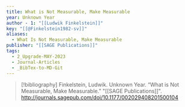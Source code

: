 ```yaml
---
title: What is Not Measurable, Make Measurable
year: Unknown Year
author - 1: "[[Ludwik Finkelstein]]"
key: "[[@Finkelstein1982-sv]]"
aliases:
  - What Is Not Measurable, Make Measurable
publisher: "[[SAGE Publications]]"
tags:
  - 2_Upgrade-MAY-2023
  - Journal-Articles
  - _BibTex-to-MD-Git
---
```


> [!bibliography]
> Finkelstein, Ludwik. Unknown Year. “What is Not Measurable, Make Measurable.” "[[SAGE Publications]]". http://journals.sagepub.com/doi/10.1177/002029408201500104